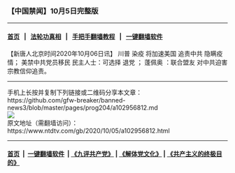### 【中国禁闻】10月5日完整版
------------------------

#### [首页](https://github.com/gfw-breaker/banned-news3/blob/master/README.md) &nbsp;&nbsp;|&nbsp;&nbsp; [法轮功真相](https://github.com/begood0513/basic/blob/master/README.md)  &nbsp;&nbsp;|&nbsp;&nbsp; [手把手翻墙教程](https://github.com/gfw-breaker/guides/wiki)  &nbsp;&nbsp;|&nbsp;&nbsp; [一键翻墙软件](https://github.com/gfw-breaker/nogfw/blob/master/README.md)  



<div><div class="post_content" itemprop="articleBody">
 <p>
  【新唐人北京时间2020年10月06日讯】
  <ok href="https://www.ntdtv.com/gb/川普.htm">
   川普
  </ok>
  染疫 将加速美国
  <ok href="https://www.ntdtv.com/gb/追责中共.htm">
   追责中共
  </ok>
  隐瞒疫情；
  <ok href="https://www.ntdtv.com/gb/美禁中共党员移民.htm">
   美禁中共党员移民
  </ok>
  民主人士：可选择
  <ok href="https://www.ntdtv.com/gb/退党.htm">
   退党
  </ok>
  ；
  <ok href="https://www.ntdtv.com/gb/蓬佩奥.htm">
   蓬佩奥
  </ok>
  ：联合盟友 对中共迫害宗教信仰追责。
 </p>
 <div class="single_ad">
 </div>
</div>
</div>
<hr/>
手机上长按并复制下列链接或二维码分享本文章：<br/>
https://github.com/gfw-breaker/banned-news3/blob/master/pages/prog204/a102956812.md <br/>
<a href='https://github.com/gfw-breaker/banned-news3/blob/master/pages/prog204/a102956812.md'><img src='https://github.com/gfw-breaker/banned-news3/blob/master/pages/prog204/a102956812.md.png'/></a> <br/>
原文地址（需翻墙访问）：https://www.ntdtv.com/gb/2020/10/05/a102956812.html


------------------------
#### [首页](https://github.com/gfw-breaker/banned-news3/blob/master/README.md) &nbsp;|&nbsp; [一键翻墙软件](https://github.com/gfw-breaker/nogfw/blob/master/README.md) &nbsp;| [《九评共产党》](https://github.com/gfw-breaker/9ping.md/blob/master/README.md#九评之一评共产党是什么) | [《解体党文化》](https://github.com/gfw-breaker/jtdwh.md/blob/master/README.md) | [《共产主义的终极目的》](https://github.com/gfw-breaker/gczydzjmd.md/blob/master/README.md)


<img src='http://gfw-breaker.win/banned-news3/pages/prog204/a102956812.md' width='0px' height='0px'/>
